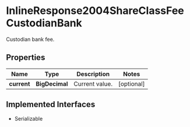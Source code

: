 

# InlineResponse2004ShareClassFeeCustodianBank

Custodian bank fee.

## Properties

Name | Type | Description | Notes
------------ | ------------- | ------------- | -------------
**current** | **BigDecimal** | Current value. |  [optional]


## Implemented Interfaces

* Serializable


